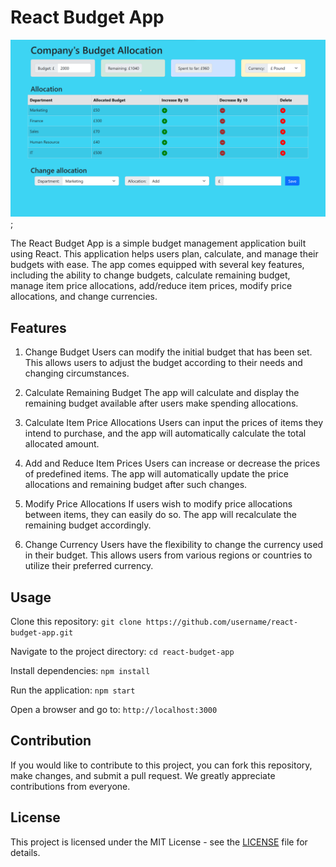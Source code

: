 # React Budget App

![React Budget App](public/React%20budget%20app.png);

The React Budget App is a simple budget management application built using React. This application helps users plan, calculate, and manage their budgets with ease. The app comes equipped with several key features, including the ability to change budgets, calculate remaining budget, manage item price allocations, add/reduce item prices, modify price allocations, and change currencies.

## Features

1. Change Budget
   Users can modify the initial budget that has been set. This allows users to adjust the budget according to their needs and changing circumstances.

2. Calculate Remaining Budget
   The app will calculate and display the remaining budget available after users make spending allocations.

3. Calculate Item Price Allocations
   Users can input the prices of items they intend to purchase, and the app will automatically calculate the total allocated amount.

4. Add and Reduce Item Prices
   Users can increase or decrease the prices of predefined items. The app will automatically update the price allocations and remaining budget after such changes.

5. Modify Price Allocations
   If users wish to modify price allocations between items, they can easily do so. The app will recalculate the remaining budget accordingly.

6. Change Currency
   Users have the flexibility to change the currency used in their budget. This allows users from various regions or countries to utilize their preferred currency.

## Usage

Clone this repository: `git clone https://github.com/username/react-budget-app.git`

Navigate to the project directory: `cd react-budget-app`

Install dependencies: `npm install`

Run the application: `npm start`

Open a browser and go to: `http://localhost:3000`

## Contribution

If you would like to contribute to this project, you can fork this repository, make changes, and submit a pull request. We greatly appreciate contributions from everyone.

## License

This project is licensed under the MIT License - see the [LICENSE](./LICENSE) file for details.

